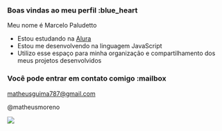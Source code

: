 ### Boas vindas ao meu perfil :blue_heart

Meu nome é Marcelo Paludetto

- Estou estudando na [Alura](https://www.alura.com.br)
- Estou me desenvolvendo na linguagem JavaScript
- Utilizo esse espaço para minha organização e compartilhamento dos meus projetos desenvolvidos

### Você pode entrar em contato comigo :mailbox

matheusguima787@gmail.com

@matheusmoreno

![](https://media.tenor.com/A7Lk8ryrbqcAAAAM/the-chosen-os-escolhidos.gif)

